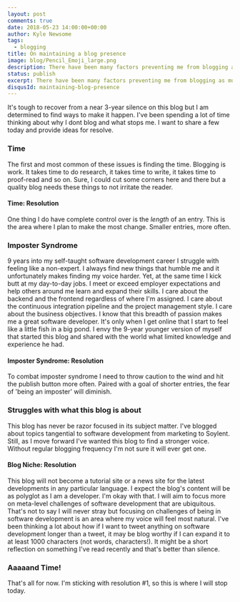 ```yaml
---
layout: post
comments: true
date: 2018-05-23 14:00:00+00:00
author: Kyle Newsome
tags:
  - blogging
title: On maintaining a blog presence
image: blog/Pencil_Emoji_large.png
description: There have been many factors preventing me from blogging as much as I aspire to. I wanted to outline a few quickly and set resolutions to fix that.
status: publish
excerpt: There have been many factors preventing me from blogging as much as I aspire to. I wanted to outline a few quickly and set resolutions to fix that.
disqusId: maintaining-blog-presence
---
```


It's tough to recover from a near 3-year silence on this blog but I am determined to find ways to make it happen. I've been spending a lot of time thinking about why I dont blog and what stops me. I want to share a few today and provide ideas for resolve.

### Time
The first and most common of these issues is finding the time. Blogging is work. It takes time to do research, it takes time to write, it takes time to proof-read and so on. Sure, I could cut some corners here and there but a quality blog needs these things to not irritate the reader. 

#### Time: Resolution
One thing I do have complete control over is the *length* of an entry. This is the area where I plan to make the most change. Smaller entries, more often.

### Imposter Syndrome
9 years into my self-taught software development career I struggle with feeling like a non-expert. I always find new things that humble me and it unfortunately makes finding my voice harder. Yet, at the same time I kick butt at my day-to-day jobs. I meet or exceed employer expectations and help others around me learn and expand their skills. I care about the backend and the frontend regardless of where I'm assigned. I care about the continuous integration pipeline and the project management style. I care about the business objectives. I know that this breadth of passion makes me a great software developer. It's only when I get online that I start to feel like a little fish in a big pond. I envy the 9-year younger version of myself that started this blog and shared with the world what limited knowledge and experience he had.

#### Imposter Syndrome: Resolution
To combat imposter syndrome I need to throw caution to the wind and hit the publish button more often. Paired with a goal of shorter entries, the fear of 'being an imposter' will diminish.

### Struggles with what this blog is about
This blog has never be razor focused in its subject matter. I've blogged about topics tangential to software development from marketing to Soylent. Still, as I move forward I've wanted this blog to find a stronger voice. Without regular blogging frequency I'm not sure it will ever get one. 

#### Blog Niche: Resolution
This blog will not become a tutorial site or a news site for the latest developments in any particular language. I expect the blog's content will be as polyglot as I am a developer. I'm okay with that. I will aim to focus more on meta-level challenges of software development that are ubiquitous. That's not to say I will never stray but focusing on challenges of being in software development is an area where my voice will feel most natural.
I've been thinking a lot about how if I want to tweet anything on software development longer than a tweet, it may be blog worthy if I can expand it to at least 1000 characters (not words, characters!). It might be a short reflection on something I've read recently and that's better than silence.

### Aaaaand Time!
That's all for now. I'm sticking with resolution #1, so this is where I will stop today.